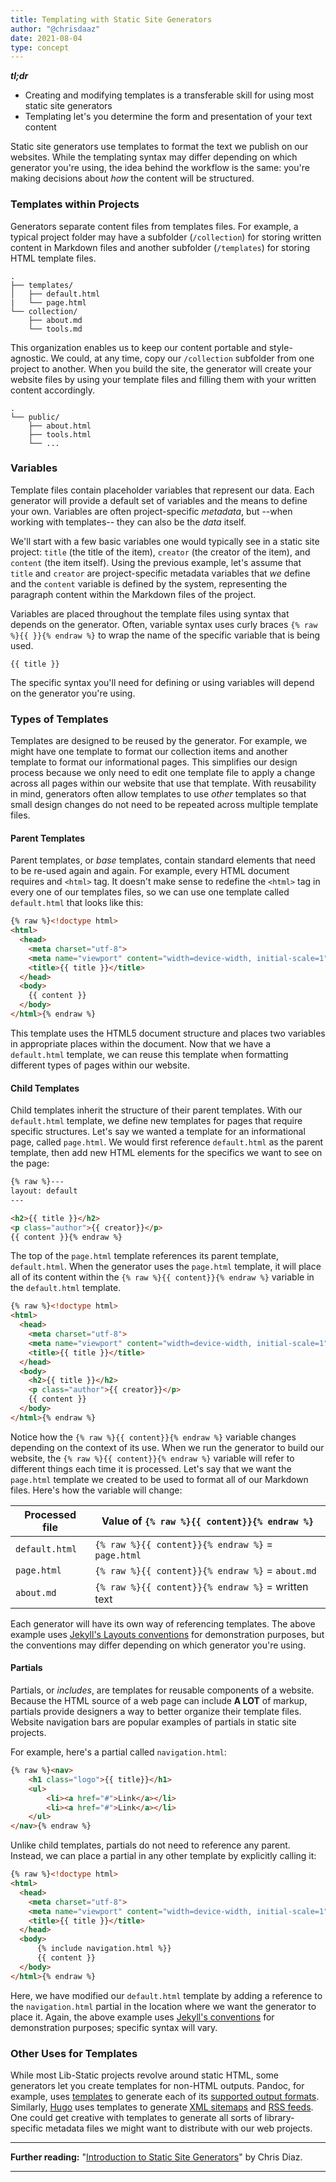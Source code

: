 ```yaml
---
title: Templating with Static Site Generators
author: "@chrisdaaz"
date: 2021-08-04
type: concept
---
```


***tl;dr***

- Creating and modifying templates is a transferable skill for using most static site generators
- Templating let's you determine the form and presentation of your text content

Static site generators use templates to format the text we publish on our websites. While the templating syntax may differ depending on which generator you're using, the idea behind the workflow is the same: you're making decisions about _how_ the content will be structured.

### Templates within Projects

Generators separate content files from templates files. For example, a typical project folder may have a subfolder (`/collection`) for storing written content in Markdown files and another subfolder (`/templates`) for storing HTML template files. 

```
.
├── templates/
│   ├── default.html
|   └── page.html
└── collection/
    ├── about.md
    └── tools.md
```

This organization enables us to keep our content portable and style-agnostic. We could, at any time, copy our `/collection` subfolder from one project to another. When you build the site, the generator will create your website files by using your template files and filling them with your written content accordingly. 

```
.
└── public/
    ├── about.html
    ├── tools.html
    └── ...
```
### Variables

Template files contain placeholder variables that represent our data. Each generator will provide a default set of variables and the means to define your own. Variables are often project-specific _metadata_, but --when working with templates-- they can also be the _data_ itself. 

We'll start with a few basic variables one would typically see in a static site project: `title` (the title of the item), `creator` (the creator of the item), and `content` (the item itself). Using the previous example, let's assume that `title` and `creator` are project-specific metadata variables that _we_ define and the `content` variable is defined by the system, representing the paragraph content within the Markdown files of the project.

Variables are placed throughout the template files using syntax that depends on the generator. Often, variable syntax uses curly braces `{% raw %}{{ }}{% endraw %}` to wrap the name of the specific variable that is being used.

```
{{ title }}
```

The specific syntax you'll need for defining or using variables will depend on the generator you're using.

### Types of Templates

Templates are designed to be reused by the generator. For example, we might have one template to format our collection items and another template to format our informational pages. This simplifies our design process because we only need to edit one template file to apply a change across all pages within our website that use that template. With reusability in mind, generators often allow templates to use _other_ templates so that small design changes do not need to be repeated across multiple template files. 

#### Parent Templates

Parent templates, or _base_ templates, contain standard elements that need to be re-used again and again. For example, every HTML document requires and `<html>` tag. It doesn't make sense to redefine the `<html>` tag in every one of our templates files, so we can use one template called `default.html` that looks like this:

```html
{% raw %}<!doctype html>
<html>
  <head>
    <meta charset="utf-8">
    <meta name="viewport" content="width=device-width, initial-scale=1">
    <title>{{ title }}</title>
  </head>
  <body>
    {{ content }}
  </body>
</html>{% endraw %}
```

This template uses the HTML5 document structure and places two variables in appropriate places within the document. Now that we have a `default.html` template, we can reuse this template when formatting different types of pages within our website. 

#### Child Templates

Child templates inherit the structure of their parent templates. With our `default.html` template, we define new templates for pages that require specific structures. Let's say we wanted a template for an informational page, called `page.html`. We would first reference `default.html` as the parent template, then add new HTML elements for the specifics we want to see on the page:

```html
{% raw %}---
layout: default
---

<h2>{{ title }}</h2>
<p class="author">{{ creator}}</p>
{{ content }}{% endraw %}
```

The top of the `page.html` template references its parent template, `default.html`. When the generator uses the `page.html` template, it will place all of its content within the `{% raw %}{{ content}}{% endraw %}` variable in the `default.html` template. 

```html
{% raw %}<!doctype html>
<html>
  <head>
    <meta charset="utf-8">
    <meta name="viewport" content="width=device-width, initial-scale=1">
    <title>{{ title }}</title>
  </head>
  <body>
    <h2>{{ title }}</h2>
    <p class="author">{{ creator}}</p>
    {{ content }}
  </body>
</html>{% endraw %}
```

Notice how the `{% raw %}{{ content}}{% endraw %}` variable changes depending on the context of its use. When we run the generator to build our website, the `{% raw %}{{ content}}{% endraw %}` variable will refer to different things each time it is processed. Let's say that we want the `page.html` template we created to be used to format all of our Markdown files. Here's how the variable will change:

| Processed file    | Value of `{% raw %}{{ content}}{% endraw %}`       |
| ------------------|--------------------------------|
| `default.html`    | `{% raw %}{{ content}}{% endraw %}` = `page.html`  |
| `page.html`       | `{% raw %}{{ content}}{% endraw %}` = `about.md`   |
| `about.md`        | `{% raw %}{{ content}}{% endraw %}` = written text |

Each generator will have its own way of referencing templates. The above example uses [Jekyll's Layouts conventions](https://jekyllrb.com/docs/step-by-step/04-layouts/) for demonstration purposes, but the conventions may differ depending on which generator you're using. 

#### Partials

Partials, or _includes_, are templates for reusable components of a website. Because the HTML source of a web page can include **A LOT** of markup, partials provide designers a way to better organize their template files. Website navigation bars are popular examples of partials in static site projects. 

For example, here's a partial called `navigation.html`:

```html
{% raw %}<nav>
    <h1 class="logo">{{ title}}</h1>
    <ul>
        <li><a href="#">Link</a></li>
        <li><a href="#">Link</a></li>
    </ul>
</nav>{% endraw %}
```

Unlike child templates, partials do not need to reference any parent. Instead, we can place a partial in any other template by explicitly calling it:

```html
{% raw %}<!doctype html>
<html>
  <head>
    <meta charset="utf-8">
    <meta name="viewport" content="width=device-width, initial-scale=1">
    <title>{{ title }}</title>
  </head>
  <body>
      {% include navigation.html %}}
      {{ content }}
  </body>
</html>{% endraw %}
```

Here, we have modified our `default.html` template by adding a reference to the `navigation.html` partial in the location where we want the generator to place it. Again, the above example uses [Jekyll's conventions](https://jekyllrb.com/docs/includes/) for demonstration purposes; specific syntax will vary.

### Other Uses for Templates

While most Lib-Static projects revolve around static HTML, some generators let you create templates for non-HTML outputs. Pandoc, for example, uses [templates](https://pandoc.org/MANUAL.html#templates) to generate each of its [supported output formats](https://pandoc.org/). Similarly, [Hugo](https://gohugo.io/) uses templates to generate [XML sitemaps](https://gohugo.io/templates/sitemap-template/) and [RSS feeds](https://gohugo.io/templates/rss/). One could get creative with templates to generate all sorts of library-specific metadata files we might want to distribute with our web projects. 

***

**Further reading:** "[Introduction to Static Site Generators](https://chrisdaaz.github.io/static-web-scholcomm/tutorials/static-site-generators/)" by Chris Diaz.

***